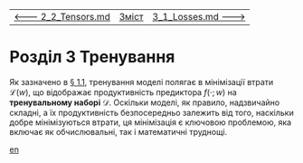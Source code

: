 |                                         |                    |                                        |
| --------------------------------------- | ------------------ | -------------------------------------- |
| [<---   2_2_Tensors.md](2_2_Tensors.md) | [Зміст](README.md) | [3_1_Losses.md    --->](3_1_Losses.md) |

# Розділ 3 Тренування

Як зазначено в [§ 1.1](1_1_Learning_from_data.md), тренування моделі полягає в мінімізації втрати $\mathscr{L}(w)$, що відображає продуктивність предиктора $f(\cdot;w)$ на **тренувальному наборі** $\mathscr{D}$. Оскільки моделі, як правило, надзвичайно складні, а їх продуктивність безпосередньо залежить від того, наскільки добре мінімізуються втрати, ця мінімізація є ключовою проблемою, яка включає як обчислювальні, так і математичні труднощі.

[en](3_en.md)
